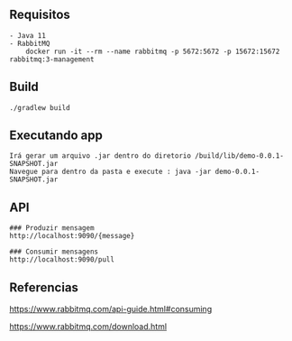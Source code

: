 ## Requisitos
    - Java 11
    - RabbitMQ 
        docker run -it --rm --name rabbitmq -p 5672:5672 -p 15672:15672 rabbitmq:3-management

## Build
    ./gradlew build
        

## Executando app
    Irá gerar um arquivo .jar dentro do diretorio /build/lib/demo-0.0.1-SNAPSHOT.jar
    Navegue para dentro da pasta e execute : java -jar demo-0.0.1-SNAPSHOT.jar

## API
    ### Produzir mensagem
    http://localhost:9090/{message}
    
    ### Consumir mensagens
    http://localhost:9090/pull
        
## Referencias
   https://www.rabbitmq.com/api-guide.html#consuming

   https://www.rabbitmq.com/download.html
   
